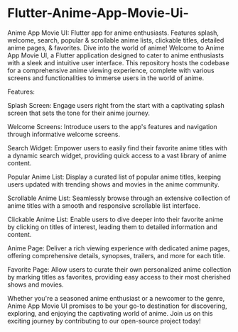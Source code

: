 # Flutter-Anime-App-Movie-Ui-
Anime App Movie UI: Flutter app for anime enthusiasts. Features splash, welcome, search, popular &amp; scrollable anime lists, clickable titles, detailed anime pages, &amp; favorites. Dive into the world of anime!
Welcome to Anime App Movie UI, a Flutter application designed to cater to anime enthusiasts with a sleek and intuitive user interface. This repository hosts the codebase for a comprehensive anime viewing experience, complete with various screens and functionalities to immerse users in the world of anime.

Features:

Splash Screen: Engage users right from the start with a captivating splash screen that sets the tone for their anime journey.

Welcome Screens: Introduce users to the app's features and navigation through informative welcome screens.

Search Widget: Empower users to easily find their favorite anime titles with a dynamic search widget, providing quick access to a vast library of anime content.

Popular Anime List: Display a curated list of popular anime titles, keeping users updated with trending shows and movies in the anime community.

Scrollable Anime List: Seamlessly browse through an extensive collection of anime titles with a smooth and responsive scrollable list interface.

Clickable Anime List: Enable users to dive deeper into their favorite anime by clicking on titles of interest, leading them to detailed information and content.

Anime Page: Deliver a rich viewing experience with dedicated anime pages, offering comprehensive details, synopses, trailers, and more for each title.

Favorite Page: Allow users to curate their own personalized anime collection by marking titles as favorites, providing easy access to their most cherished shows and movies.

Whether you're a seasoned anime enthusiast or a newcomer to the genre, Anime App Movie UI promises to be your go-to destination for discovering, exploring, and enjoying the captivating world of anime. Join us on this exciting journey by contributing to our open-source project today!

